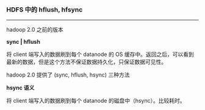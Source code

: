 ### HDFS 中的 hflush, hfsync

---

hadoop 2.0 之前的版本

**sync | hflush**

将 client 端写入的数据刷到每个 datanode 的 OS 缓存中。返回之后，可以看到最新的数据，但是这个方法不保证数据持久化，只保证数据可见性。

hadoop 2.0 提供了 (sync, hflush, hsync) 三种方法

**hsync 语义**

将 client 端写入的数据刷到每个 datanode 的磁盘中（hsync）。比较耗时。